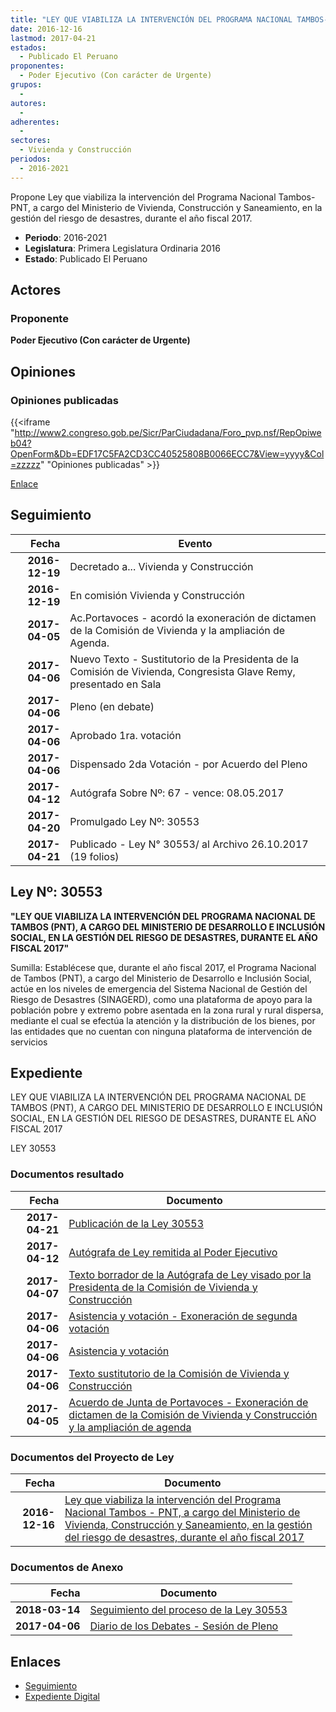 ```yaml
---
title: "LEY QUE VIABILIZA LA INTERVENCIÓN DEL PROGRAMA NACIONAL TAMBOS-PNT, A CARGO DEL MINISTERIO DE VIVIENDA, CONSTRUCCIÓN Y SANEAMIENTO, EN LA GESTIÓN DEL RIESGO DE DESASTRES, DURANTE EL AÑO FISCAL 2017"
date: 2016-12-16
lastmod: 2017-04-21
estados: 
  - Publicado El Peruano
proponentes: 
  - Poder Ejecutivo (Con carácter de Urgente)
grupos: 
  - 
autores: 
  - 
adherentes: 
  - 
sectores: 
  - Vivienda y Construcción
periodos: 
  - 2016-2021
---
```


Propone Ley que viabiliza la intervención del Programa Nacional Tambos-PNT, a cargo del Ministerio de Vivienda, Construcción y Saneamiento, en la gestión del riesgo de desastres, durante el año fiscal 2017.

- **Periodo**: 2016-2021
- **Legislatura**: Primera Legislatura Ordinaria 2016
- **Estado**: Publicado El Peruano

## Actores

### Proponente

**Poder Ejecutivo (Con carácter de Urgente)**


## Opiniones

### Opiniones publicadas

{{<iframe "http://www2.congreso.gob.pe/Sicr/ParCiudadana/Foro_pvp.nsf/RepOpiweb04?OpenForm&Db=EDF17C5FA2CD3CC40525808B0066ECC7&View=yyyy&Col=zzzzz" "Opiniones publicadas" >}}

[Enlace](http://www2.congreso.gob.pe/Sicr/ParCiudadana/Foro_pvp.nsf/RepOpiweb04?OpenForm&Db=EDF17C5FA2CD3CC40525808B0066ECC7&View=yyyy&Col=zzzzz)

## Seguimiento

| Fecha | Evento |
|------:|--------|
| **2016-12-19** | Decretado a... Vivienda y Construcción|
| **2016-12-19** | En comisión Vivienda y Construcción|
| **2017-04-05** | Ac.Portavoces - acordó la exoneración de dictamen de la Comisión de Vivienda y la ampliación de Agenda.|
| **2017-04-06** | Nuevo Texto - Sustitutorio de la Presidenta de la Comisión de Vivienda, Congresista Glave Remy, presentado en Sala|
| **2017-04-06** | Pleno (en debate)|
| **2017-04-06** | Aprobado 1ra. votación|
| **2017-04-06** | Dispensado 2da Votación - por Acuerdo del Pleno|
| **2017-04-12** | Autógrafa Sobre Nº: 67 - vence: 08.05.2017|
| **2017-04-20** | Promulgado Ley Nº: 30553|
| **2017-04-21** | Publicado - Ley N° 30553/ al Archivo 26.10.2017 (19 folios)|

## Ley Nº: 30553

**"LEY QUE VIABILIZA LA INTERVENCIÓN DEL PROGRAMA NACIONAL DE TAMBOS (PNT), A CARGO DEL MINISTERIO DE DESARROLLO E INCLUSIÓN SOCIAL, EN LA GESTIÓN DEL RIESGO DE DESASTRES, DURANTE EL AÑO FISCAL 2017"**

Sumilla: Establécese que, durante el año fiscal 2017, el Programa Nacional de Tambos (PNT), a cargo del Ministerio de Desarrollo e Inclusión Social, actúe en los niveles de emergencia del Sistema Nacional de Gestión del Riesgo de Desastres (SINAGERD), como una plataforma de apoyo para la población pobre y extremo pobre asentada en la zona rural y rural dispersa, mediante el cual se efectúa la atención y la distribución de los bienes, por las entidades que no cuentan con ninguna plataforma de intervención de servicios


## Expediente

LEY QUE VIABILIZA LA INTERVENCIÓN DEL PROGRAMA NACIONAL DE TAMBOS (PNT), A CARGO DEL MINISTERIO DE DESARROLLO E INCLUSIÓN SOCIAL, EN LA GESTIÓN DEL RIESGO DE DESASTRES, DURANTE EL AÑO FISCAL 2017

LEY 30553


### Documentos resultado

| Fecha | Documento |
|------:|--------|
| **2017-04-21** | [Publicación de la Ley 30553](http://www.leyes.congreso.gob.pe/Documentos/2016_2021/ADLP/Normas_Legales/30553-LEY.pdf) |
| **2017-04-12** | [Autógrafa de Ley remitida al Poder Ejecutivo](http://www.leyes.congreso.gob.pe/Documentos/2016_2021/Autografas/Ley_y_de_Resolucion_Legislativa/AU0080420170412.PDF) |
| **2017-04-07** | [Texto borrador de la Autógrafa de Ley visado por la Presidenta de la Comisión de Vivienda y Construcción](http://www.leyes.congreso.gob.pe/Documentos/2016_2021/Texto_Borrador_de_Autografa/BAU0080420170407.PDF) |
| **2017-04-06** | [Asistencia y votación - Exoneración de segunda votación](http://www.leyes.congreso.gob.pe/Documentos/2016_2021/Asistencia_y_Votacion/Proyectos_de_Ley/Exoneracion_de_Segunda_Votacion/ESV0080420170406.PDF) |
| **2017-04-06** | [Asistencia y votación](http://www.leyes.congreso.gob.pe/Documentos/2016_2021/Asistencia_y_Votacion/Proyectos_de_Ley/AV0080420170406.PDF) |
| **2017-04-06** | [Texto sustitutorio de la Comisión de Vivienda y Construcción](http://www.leyes.congreso.gob.pe/Documentos/2016_2021/Texto_Sustitutorio/Proyectos_de_Ley/TS0080420170406.pdf) |
| **2017-04-05** | [Acuerdo de Junta de Portavoces - Exoneración de dictamen de la Comisión de Vivienda y Construcción y la ampliación de agenda](http://www.leyes.congreso.gob.pe/Documentos/2016_2021/Acuerdos/Junta_Portavoces/AJP0080420170405.PDF) |

### Documentos del Proyecto de Ley

| Fecha | Documento |
|------:|--------|
| **2016-12-16** | [Ley que viabiliza la intervención del Programa Nacional Tambos - PNT, a cargo del Ministerio de Vivienda, Construcción y Saneamiento, en la gestión del riesgo de desastres, durante el año fiscal 2017](http://www.leyes.congreso.gob.pe/Documentos/2016_2021/Proyectos_de_Ley_y_de_Resoluciones_Legislativas/PL0080420161216..pdf) |

### Documentos de Anexo

| Fecha | Documento |
|------:|--------|
| **2018-03-14** | [Seguimiento del proceso de la Ley 30553](http://www.leyes.congreso.gob.pe/Documentos/2016_2021/Seguimiento_de_Proyectos_de_Ley/00804PL_20180314.pdf) |
| **2017-04-06** | [Diario de los Debates - Sesión de Pleno](http://www2.congreso.gob.pe/Sicr/DiarioDebates/Publicad.nsf/SesionesPleno/05256D6E0073DFE9052580FB000716AD/$FILE/SLO-2016-4.pdf) |

## Enlaces 

- [Seguimiento](http://www2.congreso.gob.pehttp://www2.congreso.gob.pe/Sicr/TraDocEstProc/CLProLey2016.nsf/f7fff46988ca05b1052578e100829cc7/85d51e169adf163e0525808b006e70ac?OpenDocument)
- [Expediente Digital](http://www2.congreso.gob.pehttp://www2.congreso.gob.pe/Sicr/TraDocEstProc/CLProLey2016.nsf/f7fff46988ca05b1052578e100829cc7/85d51e169adf163e0525808b006e70ac?OpenDocument&Click=05257FB7005EB655.eb71d0cf91d8294e05256cdf006b5706/$Body/0.1C6C)
